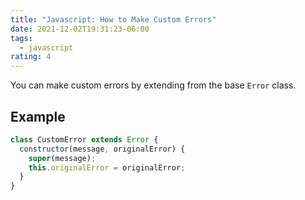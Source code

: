 ```yaml
---
title: "Javascript: How to Make Custom Errors"
date: 2021-12-02T19:31:23-06:00
tags:
  - javascript
rating: 4
---
```


You can make custom errors by extending from the base `Error` class.

## Example

```javascript
class CustomError extends Error {
  constructor(message, originalError) {
    super(message);
    this.originalError = originalError;
  }
}
```
